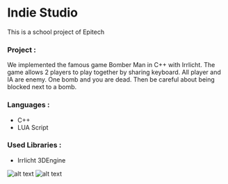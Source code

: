 # Indie Studio
<p>This is a school project of Epitech</p>

<h3>Project :</h3>
<p>We implemented the famous game Bomber Man in C++ with Irrlicht. The game allows 2 players to play together by sharing keyboard. All player and IA are enemy. One bomb and you are dead. Then be careful about being blocked next to a bomb.</p>
       
<h3>Languages :</h3>
<ul>
  <li>C++</li>
  <li>LUA Script</li>
</ul>

<h3>Used Libraries :</h3>
<ul>
  <li>Irrlicht 3DEngine</li>
</ul>

![alt text](https://raw.githubusercontent.com/axeldroz/indie-studio/master/Bomberman2.png) ![alt text](https://raw.githubusercontent.com/axeldroz/indie-studio/master/Bomberman.png)